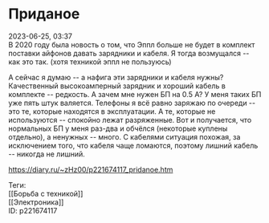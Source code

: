Приданое
=========

   
 2023-06-25, 03:37   
   В 2020 году была новость о том, что Эппл больше не будет в комплект поставки айфонов давать зарядники и кабеля. Я тогда возмущался -- как это так. (хотя техникой эппл не пользуюсь)   
   
 А сейчас я думаю -- а нафига эти зарядники и кабеля нужны? Качественный высокоамперный зарядник и хороший кабель в комплекте -- редкость. А зачем мне нужен БП на 0.5 А? У меня таких БП уже пять штук валяется. Телефоны я всё равно заряжаю по очереди -- это те, которые находятся в эксплуатации. А те, которые не используются -- спокойно лежат разряженные. Вот и получается, что нормальных БП у меня раз-два и обчёлся (некоторые куплены отдельно), а ненужных -- много. С кабелями ситуация похожая, за исключением того, что кабеля чаще ломаются, поэтому лишний кабель -- никогда не лишний.   
     
 <https://diary.ru/~zHz00/p221674117_pridanoe.htm>   
   
 Теги:   
 [[Борьба с техникой]]   
 [[Электроника]]   
 ID: p221674117